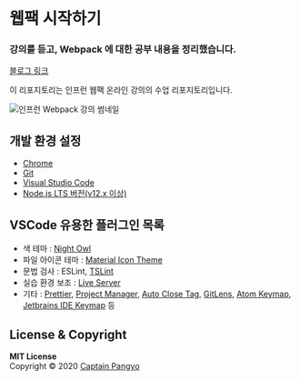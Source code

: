 # 웹팩 시작하기 

### 강의를 듣고, Webpack 에 대한 공부 내용을 정리했습니다.
[블로그 링크](https://velog.io/@euntaek419/Webpack)

이 리포지토리는 인프런 웹팩 온라인 강의의 수업 리포지토리입니다.

![인프런 Webpack 강의 썸네일](https://cdn.inflearn.com/public/courses/324959/course_cover/10b37838-44cc-4833-ac1c-18c22bad5a25/1.png)

## 개발 환경 설정

- [Chrome](https://www.google.com/intl/ko/chrome/)
- [Git](https://git-scm.com/downloads)
- [Visual Studio Code](https://code.visualstudio.com/)
- [Node.js LTS 버전(v12.x 이상)](https://nodejs.org/ko/)

## VSCode 유용한 플러그인 목록

- 색 테마 : [Night Owl](https://marketplace.visualstudio.com/items?itemName=sdras.night-owl)
- 파일 아이콘 테마 : [Material Icon Theme](https://marketplace.visualstudio.com/items?itemName=PKief.material-icon-theme)
- 문법 검사 : ESLint, [TSLint](https://marketplace.visualstudio.com/items?itemName=eg2.tslint)
- 실습 환경 보조 : [Live Server](https://marketplace.visualstudio.com/items?itemName=ritwickdey.LiveServer)
- 기타 : [Prettier](https://marketplace.visualstudio.com/items?itemName=esbenp.prettier-vscode), [Project Manager](https://marketplace.visualstudio.com/items?itemName=alefragnani.project-manager), [Auto Close Tag](https://marketplace.visualstudio.com/items?itemName=formulahendry.auto-close-tag), [GitLens](https://marketplace.visualstudio.com/items?itemName=eamodio.gitlens), [Atom Keymap](https://marketplace.visualstudio.com/items?itemName=ms-vscode.atom-keybindings), [Jetbrains IDE Keymap](https://marketplace.visualstudio.com/items?itemName=isudox.vscode-jetbrains-keybindings) 등

## License & Copyright

**MIT License** <br>
Copyright © 2020 [Captain Pangyo](https://joshua1988.github.io/)
